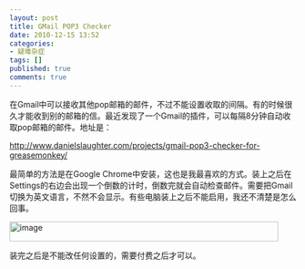 ```yaml
---
layout: post
title: GMail POP3 Checker
date: 2010-12-15 13:52
categories:
- 疑难杂症
tags: []
published: true
comments: true
---
```

<p>在Gmail中可以接收其他pop邮箱的邮件，不过不能设置收取的间隔。有的时候很久才能收到别的邮箱的信。最近发现了一个Gmail的插件，可以每隔8分钟自动收取pop邮箱的邮件。地址是：</p>

<p><a title="http://www.danielslaughter.com/projects/gmail-pop3-checker-for-greasemonkey/" href="http://www.danielslaughter.com/projects/gmail-pop3-checker-for-greasemonkey/">http://www.danielslaughter.com/projects/gmail-pop3-checker-for-greasemonkey/</a></p>

<p>最简单的方法是在Google Chrome中安装，这也是我最喜欢的方式。装上之后在Settings的右边会出现一个倒数的计时，倒数完就会自动检查邮件。需要把Gmail切换为英文语言，不然不会显示。有些电脑装上之后不能启用，我还不清楚是怎么回事。</p>

<p><a href="http://phaibin.files.wordpress.com/2010/12/image3.png"><img style="border:0;" title="image" src="http://phaibin.files.wordpress.com/2010/12/image_thumb3.png" border="0" alt="image" width="472" height="35" /></a></p>

<p>装完之后是不能改任何设置的，需要付费之后才可以。</p>

